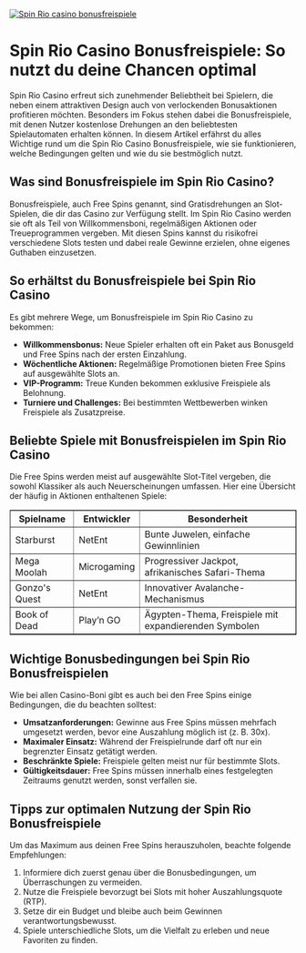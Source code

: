 [![Spin Rio casino bonusfreispiele](https://123-caf.pages.dev/gitsignup.png)](https://vrmoo.ru/Bt82HjjY)

<h1>Spin Rio Casino Bonusfreispiele: So nutzt du deine Chancen optimal</h1> <p>Spin Rio Casino erfreut sich zunehmender Beliebtheit bei Spielern, die neben einem attraktiven Design auch von verlockenden Bonusaktionen profitieren möchten. Besonders im Fokus stehen dabei die Bonusfreispiele, mit denen Nutzer kostenlose Drehungen an den beliebtesten Spielautomaten erhalten können. In diesem Artikel erfährst du alles Wichtige rund um die Spin Rio Casino Bonusfreispiele, wie sie funktionieren, welche Bedingungen gelten und wie du sie bestmöglich nutzt.</p>  <h2>Was sind Bonusfreispiele im Spin Rio Casino?</h2> <p>Bonusfreispiele, auch Free Spins genannt, sind Gratisdrehungen an Slot-Spielen, die dir das Casino zur Verfügung stellt. Im Spin Rio Casino werden sie oft als Teil von Willkommensboni, regelmäßigen Aktionen oder Treueprogrammen vergeben. Mit diesen Spins kannst du risikofrei verschiedene Slots testen und dabei reale Gewinne erzielen, ohne eigenes Guthaben einzusetzen.</p>  <h2>So erhältst du Bonusfreispiele bei Spin Rio Casino</h2> <p>Es gibt mehrere Wege, um Bonusfreispiele im Spin Rio Casino zu bekommen:</p> <ul>   <li><strong>Willkommensbonus:</strong> Neue Spieler erhalten oft ein Paket aus Bonusgeld und Free Spins nach der ersten Einzahlung.</li>   <li><strong>Wöchentliche Aktionen:</strong> Regelmäßige Promotionen bieten Free Spins auf ausgewählte Slots an.</li>   <li><strong>VIP-Programm:</strong> Treue Kunden bekommen exklusive Freispiele als Belohnung.</li>   <li><strong>Turniere und Challenges:</strong> Bei bestimmten Wettbewerben winken Freispiele als Zusatzpreise.</li> </ul>  <h2>Beliebte Spiele mit Bonusfreispielen im Spin Rio Casino</h2> <p>Die Free Spins werden meist auf ausgewählte Slot-Titel vergeben, die sowohl Klassiker als auch Neuerscheinungen umfassen. Hier eine Übersicht der häufig in Aktionen enthaltenen Spiele:</p>  <table border="1" cellpadding="8" cellspacing="0">   <thead>     <tr>       <th>Spielname</th>       <th>Entwickler</th>       <th>Besonderheit</th>     </tr>   </thead>   <tbody>     <tr>       <td>Starburst</td>       <td>NetEnt</td>       <td>Bunte Juwelen, einfache Gewinnlinien</td>     </tr>     <tr>       <td>Mega Moolah</td>       <td>Microgaming</td>       <td>Progressiver Jackpot, afrikanisches Safari-Thema</td>     </tr>     <tr>       <td>Gonzo's Quest</td>       <td>NetEnt</td>       <td>Innovativer Avalanche-Mechanismus</td>     </tr>     <tr>       <td>Book of Dead</td>       <td>Play’n GO</td>       <td>Ägypten-Thema, Freispiele mit expandierenden Symbolen</td>     </tr>   </tbody> </table>  <h2>Wichtige Bonusbedingungen bei Spin Rio Bonusfreispielen</h2> <p>Wie bei allen Casino-Boni gibt es auch bei den Free Spins einige Bedingungen, die du beachten solltest:</p> <ul>   <li><strong>Umsatzanforderungen:</strong> Gewinne aus Free Spins müssen mehrfach umgesetzt werden, bevor eine Auszahlung möglich ist (z. B. 30x).</li>   <li><strong>Maximaler Einsatz:</strong> Während der Freispielrunde darf oft nur ein begrenzter Einsatz getätigt werden.</li>   <li><strong>Beschränkte Spiele:</strong> Freispiele gelten meist nur für bestimmte Slots.</li>   <li><strong>Gültigkeitsdauer:</strong> Free Spins müssen innerhalb eines festgelegten Zeitraums genutzt werden, sonst verfallen sie.</li> </ul>  <h2>Tipps zur optimalen Nutzung der Spin Rio Bonusfreispiele</h2> <p>Um das Maximum aus deinen Free Spins herauszuholen, beachte folgende Empfehlungen:</p> <ol>   <li>Informiere dich zuerst genau über die Bonusbedingungen, um Überraschungen zu vermeiden.</li>   <li>Nutze die Freispiele bevorzugt bei Slots mit hoher Auszahlungsquote (RTP).</li>   <li>Setze dir ein Budget und bleibe auch beim Gewinnen verantwortungsbewusst.</li>   <li>Spiele unterschiedliche Slots, um die Vielfalt zu erleben und neue Favoriten zu finden.</li> </ol>